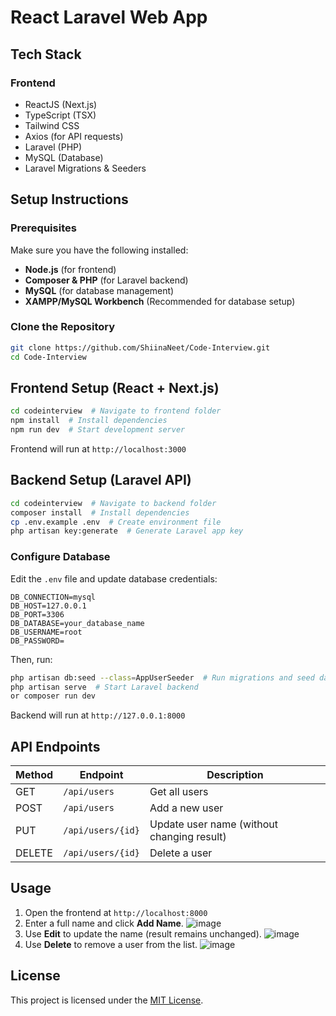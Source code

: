 # React Laravel Web App

## Tech Stack
### Frontend
- ReactJS (Next.js)
- TypeScript (TSX)
- Tailwind CSS
- Axios (for API requests)
- Laravel (PHP)
- MySQL (Database)
- Laravel Migrations & Seeders

## Setup Instructions

### Prerequisites
Make sure you have the following installed:
- **Node.js** (for frontend)
- **Composer & PHP** (for Laravel backend)
- **MySQL** (for database management)
- **XAMPP/MySQL Workbench** (Recommended for database setup)

### Clone the Repository
```sh
git clone https://github.com/ShiinaNeet/Code-Interview.git
cd Code-Interview
```

## Frontend Setup (React + Next.js)
```sh
cd codeinterview  # Navigate to frontend folder
npm install  # Install dependencies
npm run dev  # Start development server
```
Frontend will run at `http://localhost:3000`

## Backend Setup (Laravel API)
```sh
cd codeinterview  # Navigate to backend folder
composer install  # Install dependencies
cp .env.example .env  # Create environment file
php artisan key:generate  # Generate Laravel app key
```
### Configure Database
Edit the `.env` file and update database credentials:
```
DB_CONNECTION=mysql
DB_HOST=127.0.0.1
DB_PORT=3306
DB_DATABASE=your_database_name
DB_USERNAME=root
DB_PASSWORD=
```
Then, run:
```sh
php artisan db:seed --class=AppUserSeeder  # Run migrations and seed database
php artisan serve  # Start Laravel backend
or composer run dev
```
Backend will run at `http://127.0.0.1:8000`

## API Endpoints
| Method | Endpoint        | Description |
|--------|----------------|-------------|
| GET    | `/api/users`   | Get all users |
| POST   | `/api/users`   | Add a new user |
| PUT    | `/api/users/{id}` | Update user name (without changing result) |
| DELETE | `/api/users/{id}` | Delete a user |

## Usage
1. Open the frontend at `http://localhost:8000`
2. Enter a full name and click **Add Name**.
   ![image](https://github.com/user-attachments/assets/6207a3ed-c2b8-4c5a-8d62-74b03a0a1519)
3. Use **Edit** to update the name (result remains unchanged).
   ![image](https://github.com/user-attachments/assets/b46bc34f-f088-42d7-be5c-a63579663c9f)
4. Use **Delete** to remove a user from the list.
  ![image](https://github.com/user-attachments/assets/42537e0b-6f66-45bf-a4a7-0026e9a62c66)

## License
This project is licensed under the [MIT License](LICENSE).
